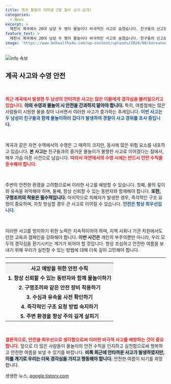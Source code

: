 ```yaml
---
title: 계곡 물놀이 대학생 2명 참사 소식 공개!
categories:
  - News
excerpt: >
  제천시 계곡에서 20대 남성 두 명이 물놀이다 비극적인 사고로 숨졌습니다. 친구들의 신고로 출동한 소방당국이 구조했지만, 이미 너무 늦었습니다. 경찰이 사고 경위를 조사 중입니다.
feature_text: >
  제천시 계곡에서 20대 남성 두 명이 물놀이다 비극적인 사고로 숨졌습니다. 친구들의 신고로 출동한 소방당국이 구조했지만, 이미 너무 늦었습니다. 경찰이 사고 경위를 조사 중입니다.
image: 'https://www.behealthy4u.com/wp-content/uploads/2024/06/koreanews.jpg'
---
```


<p><img src="https://www.behealthy4u.com/wp-content/uploads/2024/06/koreanews.jpg" alt="info 속보" /></p>

<h2 data-ke-size="size26">계곡 사고와 수영 안전</h2>

<p data-ke-size="size16">&nbsp;</p>

<p><b><span style="color: #ee2323;">최근 계곡에서 발생한 두 남성의 안타까운 사고는 많은 이들에게 경각심을 불러일으키고 있습니다.</span></b> <b><span style="background-color: #21538527;">야외 수영과 물놀이 시 안전을 간과하지 말아야 합니다.</span></b> 특히, 여름철에는 많은 사람들이 시원한 물을 찾아 나서면서 이러한 사고가 증가하는 추세입니다. <b><span style="color: #1a5490;">이번 사고는 두 남성이 친구들과 함께 물놀이하러 갔다가 발생하여 경찰이 사고 경위를 조사 중입니다.</span></b></p>

<p data-ke-size="size16">&nbsp;</p>

<p>계곡과 같은 자연 수역에서의 수영은 그 매력이 크지만, 동시에 많은 위험 요소를 내포하고 있습니다. <b>본 사고는</b> 친구들과의 즐거운 물놀이가 불행한 사고로 이어졌다는 점에서, 매우 가슴 아픈 사건으로 남습니다. <b><span style="color: #ee2323;">따라서 자연에서의 수영 시에는 반드시 안전 수칙을 준수해야 합니다.</span></b> </p>

<p data-ke-size="size16">&nbsp;</p>

<p>주변의 안전한 환경을 고려함으로써 이러한 사고를 예방할 수 있습니다. 첫째, 물의 깊이와 유속을 파악해야 하며, 둘째, 항상 신뢰할 수 있는 동반자와 함께해야 합니다. <b><span style="background-color: #21538527;">또한, 구명조끼의 착용은 필수적입니다.</span></b> 마지막으로 피해자가 발생한 경우, 즉각적인 구조 요청이 중요하며, 자칫 방심할 경우 큰 사고로 이어질 수 있습니다. <b><span style="color: #1a5490;">안전은 항상 최우선입니다.</span></b></p>

<p data-ke-size="size16">&nbsp;</p>

<p>이러한 사고를 방지하기 위한 노력은 지속적이어야 하며, 지역 사회나 기관 차원에서도 안전 교육과 캠페인을 강화해야 합니다. <b>이번 사건은</b> 개인의 부주의뿐만 아니라, 우리 모두의 경각심을 환기시키는 계기가 되어야 할 것입니다. 항상 조심하고 안전한 여름을 보내기 위해 우리가 실천할 수 있는 방법에 대해 더욱 깊이 고민해야 합니다.</p>

<hr>

<table style="width: 100%; border-collapse: collapse;">
  <tr>
    <th style="text-align:center; background-color: #f2f2f2;">사고 예방을 위한 안전 수칙</th>
  </tr>
  <tr>
    <td style="text-align: center; height: 17px;"><b>1. 항상 신뢰할 수 있는 동반자와 함께 물놀이하기</b></td>
  </tr>
  <tr>
    <td style="text-align: center; height: 17px;"><b>2. 구명조끼와 같은 안전 장비 착용하기</b></td>
  </tr>
  <tr>
    <td style="text-align: center; height: 17px;"><b>3. 수심과 유속을 사전 확인하기</b></td>
  </tr>
  <tr>
    <td style="text-align: center; height: 17px;"><b>4. 즉각적인 구조 요청 방법 숙지하기</b></td>
  </tr>
  <tr>
    <td style="text-align: center; height: 17px;"><b>5. 주변 환경을 항상 주의 깊게 살피기</b></td>
  </tr>
</table>

<p data-ke-size="size16">&nbsp;</p>

<p><b><span style="color: #ee2323;">결론적으로, 안전을 최우선으로 생각함으로써 이러한 비극적 사고를 예방하는 것이 중요합니다.</span></b> 앞으로 더 많은 사람들이 물놀이의 안전 수칙을 인지하고 실천함으로써 행복하고 안전한 여름을 보낼 수 있기를 바랍니다. <b><span style="background-color: #21538527;">비록 최근에 안타까운 사고가 발생하였지만, 이를 계기로 우리는 더욱 경각심을 가지고 행동해야 합니다.</span></b> 안전한 여름이 되기를 희망합니다.</p>
생생한 뉴스, <a href="https://qoogle.tistory.com" rel="dofollow">qoogle.tistory.com</a>


